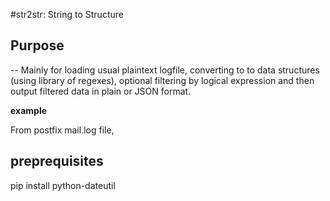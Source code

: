﻿#str2str: String to Structure


## Purpose
--
Mainly for loading usual plaintext logfile, converting to to data structures (using library of regexes), optional filtering by logical expression and then output filtered data in plain or JSON format.

**example**

From postfix mail.log file, 

## preprequisites

pip install python-dateutil
